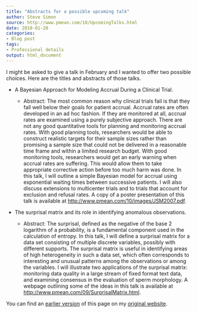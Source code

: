 ```yaml
---
title: "Abstracts for a possible upcoming talk"
author: Steve Simon
source: http://www.pmean.com/10/UpcomingTalks.html
date: 2010-01-20
categories:
- Blog post
tags:
- Professional details
output: html_document
---
```


I might be asked to give a talk in February and I wanted to offer two possible choices. Here are the titles and abstracts of those talks.

<!---More--->

+ A Bayesian Approach for Modeling Accrual During a Clinical Trial.
  + Abstract: The most common reason why clinical trials fail is that they fall well below their goals for patient accrual. Accrual rates are often developed in an ad hoc fashion. If they are monitored at all, accrual rates are examined using a purely subjective approach. There are not any good quantitative tools for planning and monitoring accrual rates. With good planning tools, researchers would be able to construct realistic targets for their sample sizes rather than promising a sample size that could not be delivered in a reasonable time frame and within a limited research budget. With good monitoring tools, researchers would get an early warning when accrual rates are suffering. This would allow them to take appropriate corrective action before too much harm was done. In this talk, I will outline a simple Bayesian model for accrual using exponential waiting times between successive patients. I will also discuss extensions to multicenter trials and to trials that account for exclusion and refusal rates. A copy of a poster presentation of this talk is available at http://www.pmean.com/10/images/JSM2007.pdf.

+ The surprisal matrix and its role in identifying anomalous observations.
  + Abstract: The surprisal, defined as the negative of the base 2 logarithm of a probability, is a fundamental component used in the calculation of entropy. In this talk, I will define a surprisal matrix for a data set consisting of multiple discrete variables, possibly with different supports. The surprisal matrix is useful in identifying areas of high heterogeneity in such a data set, which often corresponds to interesting and unusual patterns among the observations or among the variables. I will illustrate two applications of the surprisal matrix: monitoring data quality in a large stream of fixed format text data, and examining consensus in the evaluation of sperm morphology. A webpage outlining some of the ideas in this talk is available at http://www.pmean.com/09/SurprisalMatrix.html.

You can find an [earlier version][sim1] of this page on my [original website][sim2].

[sim1]: http://www.pmean.com/10/UpcomingTalks.html
[sim2]: http://www.pmean.com/original_site.html
